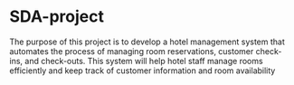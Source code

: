 # SDA-project
The purpose of this project is to develop a hotel management system that
automates the process of managing room reservations, customer check-ins, and check-outs. This system will help hotel staff manage rooms efficiently and keep track of customer
information and room availability

